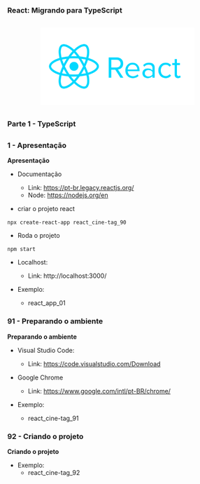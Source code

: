 ##
### React: Migrando para TypeScript
##

<p align="center">
  <img alt="...." src="./src/reactjs_logo_icon_170805.png" width="70%">
</p>


##
### Parte 1 - TypeScript
##


### 1 - Apresentação

**Apresentação**

- Documentação
    - Link: https://pt-br.legacy.reactjs.org/
    - Node: https://nodejs.org/en

- criar o projeto react
```
npx create-react-app react_cine-tag_90
```

- Roda o projeto
```
npm start
```

- Localhost:
    - Link: http://localhost:3000/



- Exemplo:
    - react_app_01


### 91 - Preparando o ambiente

**Preparando o ambiente**

- Visual Studio Code:
    - Link: https://code.visualstudio.com/Download
- Google Chrome
    - Link: https://www.google.com/intl/pt-BR/chrome/

- Exemplo:
    - react_cine-tag_91


### 92 - Criando o projeto

**Criando o projeto**

- Exemplo:
    - react_cine-tag_92


